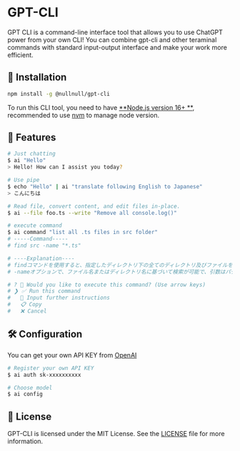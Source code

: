 # GPT-CLI
GPT CLI is a command-line interface tool that allows you to use ChatGPT power from your own CLI!
You can combine gpt-cli and other teraminal commands with standard input-output interface and make your work more efficient.

## 🔧 Installation

```bash
npm install -g @nullnull/gpt-cli
```

To run this CLI tool, you need to have [**Node.js version 16+ **](https://nodejs.org/en), recommended to use [nvm](https://github.com/nvm-sh/nvm) to manage node version.

## 🚀 Features
```bash
# Just chatting
$ ai "Hello"
> Hello! How can I assist you today?

# Use pipe
$ echo "Hello" | ai "translate following English to Japanese"
> こんにちは

# Read file, convert content, and edit files in-place.
$ ai --file foo.ts --write "Remove all console.log()"

# execute command
$ ai command "list all .ts files in src folder"
# -----Command-----
# find src -name "*.ts"

# ----Explanation----
# findコマンドを使用すると、指定したディレクトリ下の全てのディレクトリ及びファイルを検索することができます。今回はsrcディレクトリを指定し、そこ下の全てのディレクトリとファイルを検索しています。
# -nameオプションで、ファイル名またはディレクトリ名に基づいて検索が可能で、引数はパターンを受け取ります。今回の場合、末尾が".ts"となる全ての名前のファイルを検索します。

# ? 🤖 Would you like to execute this command? (Use arrow keys)
# ❯ ✅ Run this command
#   🔁 Input further instructions
#   📋 Copy
#   ❌ Cancel
```

## 🛠️ Configuration
You can get your own API KEY from [OpenAI](https://platform.openai.com/account/api-keys/)

```sh
# Register your own API KEY
$ ai auth sk-xxxxxxxxxx

# Choose model
$ ai config
```

## 📜 License

GPT-CLI is licensed under the MIT License. See the [LICENSE](LICENSE) file for more information.
